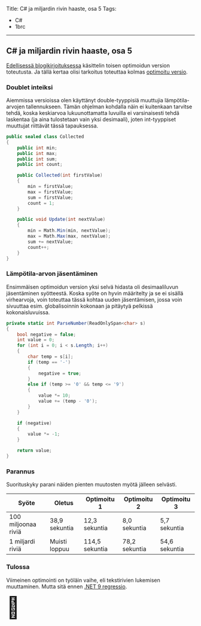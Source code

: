 Title: C# ja miljardin rivin haaste, osa 5
Tags: 
  - C#
  - 1brc
---

## C# ja miljardin rivin haaste, osa 5

[Edellisessä blogikirjoituksessa](/posts/CSharp_ja_1brc_osa_4.html) käsittelin toisen optimoidun version toteutusta. Ja tällä kertaa olisi tarkoitus toteuttaa kolmas [optimoitu versio](https://github.com/mcraiha/csharp1brc/blob/main/optimoitu_3/Program.cs).

### Doublet inteiksi

Aiemmissa versioissa olen käyttänyt double-tyyppisiä muuttujia lämpötila-arvojen tallennukseen. Tämän ohjelman kohdalla näin ei kuitenkaan tarvitse tehdä, koska keskiarvoa lukuunottamatta luvuilla ei varsinaisesti tehdä laskentaa (ja aina tulostetaan vain yksi desimaali), joten int-tyyppiset muuttujat riittävät tässä tapauksessa.

```cs
public sealed class Collected
{
	public int min;
	public int max;
	public int sum;
	public int count;

	public Collected(int firstValue)
	{
		min = firstValue;
		max = firstValue;
		sum = firstValue;
		count = 1;
	}

	public void Update(int nextValue)
	{
		min = Math.Min(min, nextValue);
		max = Math.Max(max, nextValue);
		sum += nextValue;
		count++;
	}
}
```

### Lämpötila-arvon jäsentäminen

Ensimmäisen optimoidun version yksi selvä hidasta oli desimaaliluvun jäsentäminen syötteestä. Koska syöte on hyvin määritelty ja se ei sisällä virhearvoja, voin toteuttaa tässä kohtaa uuden jäsentämisen, jossa voin sivuuttaa esim. globalisoinnin kokonaan ja pitäytyä pelkissä kokonaisluvuissa.

```cs
private static int ParseNumber(ReadOnlySpan<char> s)
{
    bool negative = false;
    int value = 0;
    for (int i = 0; i < s.Length; i++)
    {
        char temp = s[i];
        if (temp == '-')
        {
            negative = true;
        }
        else if (temp >= '0' && temp <= '9')
        {
            value *= 10;
            value += (temp - '0');
        }
    }

    if (negative)
    {
        value *= -1;
    }

    return value;
}
```

### Parannus

Suorituskyky parani näiden pienten muutosten myötä jälleen selvästi.

|Syöte|Oletus|Optimoitu 1|Optimoitu 2|Optimoitu 3|
|---|---|---|---|---|
|100 miljoonaa riviä|38,9 sekuntia|12,3 sekuntia|8,0 sekuntia|5,7 sekuntia|
|1 miljardi riviä|Muisti loppuu|114,5 sekuntia|78,2 sekuntia|54,6 sekuntia|

### Tulossa

Viimeinen optimointi on työläin vaihe, eli tekstirivien lukemisen muuttaminen. Mutta sitä ennen [.NET 9 regressio](/posts/CSharp_ja_1brc_osa_6.html).


<span style="font-size:4em;">🛟</span>
